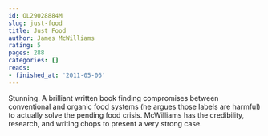 ```yaml
---
id: OL29028884M
slug: just-food
title: Just Food
author: James McWilliams
rating: 5
pages: 288
categories: []
reads:
- finished_at: '2011-05-06'
---
```

Stunning. A brilliant written book finding compromises between conventional and organic food systems (he argues those labels are harmful) to actually solve the pending food crisis. McWilliams has the credibility, research, and writing chops to present a very strong case.
